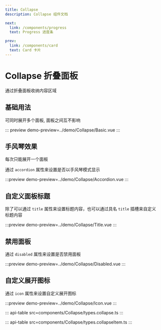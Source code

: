 ```yaml
---
title: Collapse
description: Collapse 组件文档

next:
  link: /components/progress
  text: Progress 进度条

prev:
  link: /components/card
  text: Card 卡片
---
```


# Collapse 折叠面板

通过折叠面板收纳内容区域

## 基础用法

可同时展开多个面板, 面板之间互不影响

::: preview
demo-preview=../demo/Collapse/Basic.vue
:::

## 手风琴效果

每次只能展开一个面板

通过 `accordion` 属性来设置是否以手风琴模式显示

:::preview
demo-preview=../demo/Collapse/Accordion.vue
:::

## 自定义面板标题

除了可以通过 `title` 属性来设置标题内容，也可以通过具名 `title` 插槽来自定义标题内容

:::preview
demo-preview=../demo/Collapse/Title.vue
:::

## 禁用面板

通过 `disabled` 属性来设置是否禁用面板

:::preview
demo-preview=../demo/Collapse/Disabled.vue
:::

## 自定义展开图标

通过 `icon` 属性来设置自定义展开图标

:::preview
demo-preview=../demo/Collapse/Icon.vue
:::


::: api-table src=components/Collapse/types.collapse.ts
:::

::: api-table src=components/Collapse/types.collapseItem.ts
:::